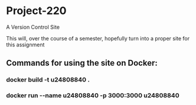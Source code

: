 # Project-220
A Version Control Site

This will, over the course of a semester, hopefully turn into a proper site for this assignment

## Commands for using the site on Docker:

### docker build -t u24808840 .
### docker run --name u24808840 -p 3000:3000 u24808840
